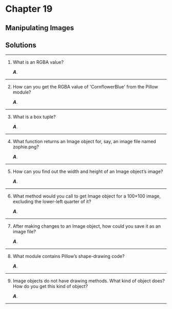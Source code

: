 
# Chapter 19

## Manipulating Images

## Solutions
-----
1. What is an RGBA value?

    ***A***.
------

2. How can you get the RGBA value of 'CornflowerBlue' from the Pillow module?

    ***A***.
------

3. What is a box tuple?

    ***A***.
------

4. What function returns an Image object for, say, an image file named zophie.png?

    ***A***.
------

5. How can you find out the width and height of an Image object’s image?

    ***A***.
------

6. What method would you call to get Image object for a 100×100 image, excluding the lower-left quarter of it?

    ***A***.
------

7. After making changes to an Image object, how could you save it as an image file?

    ***A***.
------

8. What module contains Pillow’s shape-drawing code?

    ***A***.
------

9. Image objects do not have drawing methods. What kind of object does? How do you get this kind of object?

    ***A***.
------